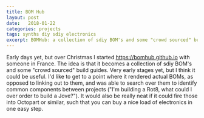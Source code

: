 ```yaml
---
title: BOM Hub
layout: post
date:   2018-01-22
categories: projects 
tags: synths diy sdiy electronics
excerpt: BOMHub: a collection of sdiy BOM's and some "crowd sourced" build guides
---
```

Early days yet, but over Christmas I started https://bomhub.github.io with someone in France. The idea is that it becomes a collection of sdiy BOM's and some "crowd sourced" build guides. Very early stages yet, but I think it could be useful. I'd like to get to a  point where it rendered actual BOMs, as opposed to linking out to them, and was able to search over them to  identify common components between projects ("I'm building a Rot8, what could I over order to build a Jove?"). It would also be really neat if it could fire those into Octopart or similar, such that you can buy a nice load of electronics in one easy step.
